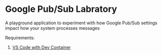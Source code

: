 # Google Pub/Sub Labratory

A playground application to experiment with how Google Pub/Sub settings impact how your system processes messages

Requirements:

1. [VS Code with Dev Container](https://code.visualstudio.com/docs/devcontainers/containers#_installation)
